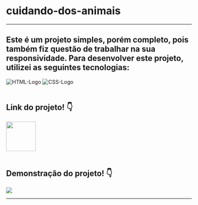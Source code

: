 # cuidando-dos-animais
<hr>
<h2>Este é um projeto simples, porém completo, pois também fiz questão de trabalhar na sua responsividade. Para desenvolver este projeto, utilizei as seguintes tecnologias:</h2>
<img src="https://img.shields.io/badge/HTML5-E34F26?style=for-the-badge&logo=html5&logoColor=white" alt="HTML-Logo" />
<img src="https://img.shields.io/badge/CSS3-1572B6?style=for-the-badge&logo=css3&logoColor=white" alt="CSS-Logo" />
<br><br>
<h2>Link do projeto! 👇</h2>
<a href="https://jpmendezz.github.io/cuidando-dos-animais-/"><img src="https://github.com/JPMENDEZZ/Easy-Shopping/assets/124535140/6b654b40-091e-47ee-b806-997c631037d3" width="80px"></a>
<br><br>
<h2>Demonstração do projeto! 👇</h2>
<img src="https://github.com/JPMENDEZZ/Easy-Shopping/assets/124535140/29c53cf9-e943-4a1a-93da-595c41ed2c44">
<hr>
